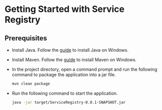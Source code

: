 # Getting Started with Service Registry

## Prerequisites

* Install Java. Follow the [guide](https://www.codejava.net/java-se/download-and-install-openjdk-17#:~:text=How%20to%20Download%20and%20Install%20OpenJDK%2017%201,...%202%202.%20Install%20OpenJDK%2017%20on%20Windows) to install Java on Windows.
* Install Maven. Follow the [guide](https://phoenixnap.com/kb/install-maven-windows) to install Maven on Windows.
* In the project directory, open a command prompt and run the following command to package the application into a jar file.
    
    ```bash
    mvn clean package
    ```
* Run the following command to start the application.
    
    ```bash
    java -jar target/ServiceRegistry-0.0.1-SNAPSHOT.jar
    ```